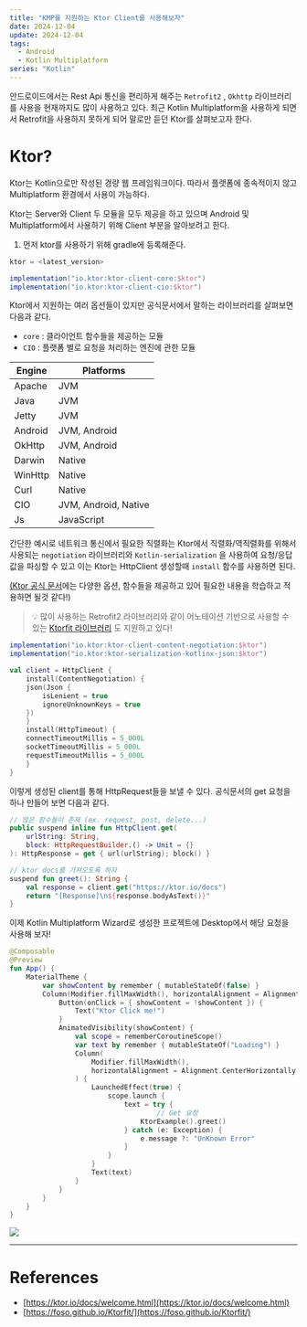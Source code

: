 ```yaml
---
title: "KMP를 지원하는 Ktor Client를 사용해보자"
date: 2024-12-04
update: 2024-12-04
tags:
  - Android
  - Kotlin Multiplatform
series: "Kotlin"
---
```

안드로이드에서는 Rest Api 통신을 편리하게 해주는 `Retrofit2` , `Okhttp` 라이브러리를 사용을 현재까지도 많이 사용하고 있다. 최근 Kotlin Multiplatform을 사용하게 되면서 Retrofit을 사용하지 못하게 되어 말로만 듣던 Ktor를 살펴보고자 한다.

# Ktor?

Ktor는 Kotlin으로만 작성된 경량 웹 프레임워크이다.  따라서 플랫폼에 종속적이지 않고 Multiplatform 환경에서 사용이 가능하다.

Ktor는 Server와 Client 두 모듈을 모두 제공을 하고 있으며 Android 및 Multiplatform에서 사용하기 위해 Client 부분을 알아보려고 한다.

1. 먼저 ktor를 사용하기 위해 gradle에 등록해준다.

```groovy
ktor = <latest_version>

implementation("io.ktor:ktor-client-core:$ktor")
implementation("io.ktor:ktor-client-cio:$ktor")
```

Ktor에서 지원하는 여러 옵션들이 있지만 공식문서에서 말하는  라이브러리를 살펴보면 다음과 같다.

- `core` :  클라이언트 함수들을 제공하는 모듈
- `CIO` : 플랫폼 별로 요청을 처리하는 엔진에 관한 모듈

| Engine | Platforms |
| --- | --- |
| Apache | JVM |
| Java | JVM |
| Jetty | JVM |
| Android | JVM, Android |
| OkHttp | JVM, Android |
| Darwin | Native |
| WinHttp | Native |
| Curl | Native |
| CIO | JVM, Android, Native |
| Js | JavaScript |

간단한 예시로 네트워크 통신에서 필요한 직렬화는 Ktor에서 직렬화/역직렬화를 위해서 사용되는 `negotiation` 라이브러리와 `Kotlin-serialization` 을 사용하여 요청/응답 값을 파싱할 수 있고 이는 Ktor는 HttpClient 생성할때 `install` 함수를 사용하면 된다.

[(Ktor 공식 문서](https://ktor.io/docs/client-create-new-application.html)에는 다양한 옵션, 함수들을 제공하고 있어 필요한 내용을 학습하고 적용하면 될것 같다!)

> 💡 많이 사용하는 Retrofit2 라이브러리와 같이 어노테이션 기반으로 사용할 수 있는 [Ktorfit 라이브러리](https://foso.github.io/Ktorfit/) 도 지원하고 있다!
> 

```groovy
implementation("io.ktor:ktor-client-content-negotiation:$ktor")
implementation("io.ktor:ktor-serialization-kotlinx-json:$ktor")
```

```kotlin
val client = HttpClient {
	install(ContentNegotiation) {
    json(Json {
        isLenient = true
        ignoreUnknownKeys = true
    })
	}
	install(HttpTimeout) {
    connectTimeoutMillis = 5_000L
    socketTimeoutMillis = 5_000L
    requestTimeoutMillis = 5_000L
	}
}
```

이렇게 생성된 client를 통해 HttpRequest들을 보낼 수 있다. 공식문서의 get 요청을 하나 만들어 보면 다음과 같다.

```kotlin
// 많은 함수들이 존재 (ex. request, post, delete...)
public suspend inline fun HttpClient.get(
    urlString: String,
    block: HttpRequestBuilder.() -> Unit = {}
): HttpResponse = get { url(urlString); block() }

// ktor docs를 가져오도록 하자
suspend fun greet(): String {
    val response = client.get("https://ktor.io/docs")
    return "[Response]\n${response.bodyAsText()}"
}
```

이제 Kotlin Multiplatform Wizard로 생성한 프로젝트에 Desktop에서 해당 요청을 사용해 보자!

```kotlin
@Composable
@Preview
fun App() {
    MaterialTheme {
        var showContent by remember { mutableStateOf(false) }
        Column(Modifier.fillMaxWidth(), horizontalAlignment = Alignment.CenterHorizontally) {
            Button(onClick = { showContent = !showContent }) {
                Text("Ktor Click me!")
            }
            AnimatedVisibility(showContent) {
                val scope = rememberCoroutineScope()
                var text by remember { mutableStateOf("Loading") }
                Column(
                    Modifier.fillMaxWidth(),
                    horizontalAlignment = Alignment.CenterHorizontally
                ) {
                    LaunchedEffect(true) {
                        scope.launch {
                            text = try {
		                            // Get 요청 
                                KtorExample().greet()
                            } catch (e: Exception) {
                                e.message ?: "UnKnown Error"
                            }
                        }
                    }
                    Text(text)
                }
            }
        }
    }
}
```

<img src="https://github.com/user-attachments/assets/48b1d777-3e20-4560-8537-5d251023b820">

- - -
# References

- [https://ktor.io/docs/welcome.html](https://ktor.io/docs/welcome.html)
- [https://foso.github.io/Ktorfit/](https://foso.github.io/Ktorfit/)